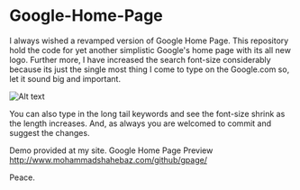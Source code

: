 # Google-Home-Page
I always wished a revamped version of Google Home Page. This repository hold the code for yet another simplistic Google's home page with its all new logo. Further more, I have increased the search font-size considerably because its just the single most thing I come to type on the Google.com so, let it sound big and important. 

![Alt text](hello.png?raw=true "Google New")

You can also type in the long tail keywords and see the font-size shrink as the length increases. And, as always you are welcomed to commit and suggest the changes. 


Demo provided at my site. 
Google Home Page Preview http://www.mohammadshahebaz.com/github/gpage/

Peace.
